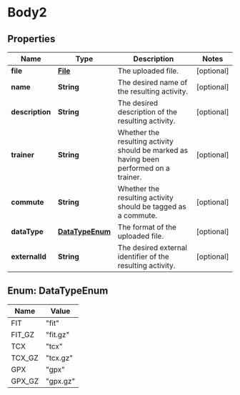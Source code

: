 # Body2

## Properties
Name | Type | Description | Notes
------------ | ------------- | ------------- | -------------
**file** | [**File**](File.md) | The uploaded file. |  [optional]
**name** | **String** | The desired name of the resulting activity. |  [optional]
**description** | **String** | The desired description of the resulting activity. |  [optional]
**trainer** | **String** | Whether the resulting activity should be marked as having been performed on a trainer. |  [optional]
**commute** | **String** | Whether the resulting activity should be tagged as a commute. |  [optional]
**dataType** | [**DataTypeEnum**](#DataTypeEnum) | The format of the uploaded file. |  [optional]
**externalId** | **String** | The desired external identifier of the resulting activity. |  [optional]

<a name="DataTypeEnum"></a>
## Enum: DataTypeEnum
Name | Value
---- | -----
FIT | &quot;fit&quot;
FIT_GZ | &quot;fit.gz&quot;
TCX | &quot;tcx&quot;
TCX_GZ | &quot;tcx.gz&quot;
GPX | &quot;gpx&quot;
GPX_GZ | &quot;gpx.gz&quot;
